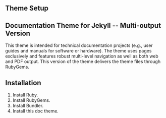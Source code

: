 ## Theme Setup

## Documentation Theme for Jekyll -- Multi-output Version

This theme is intended for technical documentation projects (e.g., user guides and manuals for software or hardware). The theme uses pages exclusively and features robust multi-level navigation as well as both web and PDF output. This version of the theme delivers the theme files through RubyGems. 

## Installation

1.  Install Ruby.
2.  Install RubyGems.
3.  Install Bundler.
4.  Install this doc theme.

